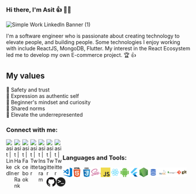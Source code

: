 ### Hi there, I'm Asit 	:+1: :technologist:

![Simple Work LinkedIn Banner (1)](https://user-images.githubusercontent.com/34277800/99704779-d6943500-2a66-11eb-9c20-6beb25c71d1a.png)

I'm a software engineer who is passionate about creating technology to elevate people, and building people.
Some technologies I enjoy working with include ReactJS, MongoDB, Flutter. 
My interest in the React Ecosystem led me to develop my own E-commerce project. :trophy: :thumbsup:
<br />

## My values
💖 Safety and trust<br>
🌟 Expression as authentic self<br>
🍏 Beginner's mindset and curiosity<br>
🙌 Shared norms<br>
🚀 Elevate the underrepresented

### Connect with me:

[<img align="left" alt="asit | LinkedIn" width="22px" src="https://cdn.jsdelivr.net/npm/simple-icons@v3/icons/linkedin.svg" />][linkedin]
[<img align="left" alt="asit | HackerRank" width="22px" src="https://cdn.jsdelivr.net/npm/simple-icons@v3/icons/hackerrank.svg" />][hackerrank]
[<img align="left" alt="asit | Facebook" width="22px" src="https://cdn.jsdelivr.net/npm/simple-icons@3.12.4/icons/facebook.svg" />][facebook]
[<img align="left" alt="asit | Twitter" width="22px" src="https://cdn.jsdelivr.net/npm/simple-icons@v3/icons/twitter.svg" />][twitter]
[<img align="left" alt="asit | Instagram" width="22px" src="https://cdn.jsdelivr.net/npm/simple-icons@v3/icons/instagram.svg" />][instagram]
[<img align="left" alt="asit | Twitter" width="22px" src="https://cdn.jsdelivr.net/npm/simple-icons@3.13.0/icons/codecademy.svg" />][codecademy]
[<img align="left" alt="asit | Twitter" width="22px" src="https://cdn.jsdelivr.net/npm/simple-icons@3.13.0/icons/medium.svg" />][medium]

<br />


### Languages and Tools:

[<img align="left" alt="Visual Studio Code" width="26px" src="https://raw.githubusercontent.com/github/explore/80688e429a7d4ef2fca1e82350fe8e3517d3494d/topics/visual-studio-code/visual-studio-code.png" />][aboutme]
[<img align="left" alt="HTML5" width="26px" src="https://raw.githubusercontent.com/github/explore/80688e429a7d4ef2fca1e82350fe8e3517d3494d/topics/html/html.png" />][aboutme]
[<img align="left" alt="CSS3" width="26px" src="https://raw.githubusercontent.com/github/explore/80688e429a7d4ef2fca1e82350fe8e3517d3494d/topics/css/css.png" />][aboutme]
[<img align="left" alt="Sass" width="26px" src="https://raw.githubusercontent.com/github/explore/80688e429a7d4ef2fca1e82350fe8e3517d3494d/topics/sass/sass.png" />][aboutme]
[<img align="left" alt="JavaScript" width="26px" src="https://raw.githubusercontent.com/github/explore/80688e429a7d4ef2fca1e82350fe8e3517d3494d/topics/javascript/javascript.png" />][aboutme]
[<img align="left" alt="React" width="26px" src="https://raw.githubusercontent.com/github/explore/80688e429a7d4ef2fca1e82350fe8e3517d3494d/topics/react/react.png" />][aboutme]
[<img align="left" alt="Android" width="26px" src="https://raw.githubusercontent.com/github/explore/e94815998e4e0713912fed477a1f346ec04c3da2/topics/android/android.png" />][aboutme]
[<img align="left" alt="Flutter" width="26px" src="https://raw.githubusercontent.com/github/explore/80688e429a7d4ef2fca1e82350fe8e3517d3494d/topics/flutter/flutter.png" />][aboutme]
[<img align="left" alt="Node.js" width="26px" src="https://raw.githubusercontent.com/github/explore/80688e429a7d4ef2fca1e82350fe8e3517d3494d/topics/nodejs/nodejs.png" />][aboutme]
[<img align="left" alt="SQL" width="26px" src="https://raw.githubusercontent.com/github/explore/80688e429a7d4ef2fca1e82350fe8e3517d3494d/topics/sql/sql.png" />][aboutme]
[<img align="left" alt="MySQL" width="26px" src="https://raw.githubusercontent.com/github/explore/80688e429a7d4ef2fca1e82350fe8e3517d3494d/topics/mysql/mysql.png" />][aboutme]
[<img align="left" alt="MongoDB" width="26px" src="https://raw.githubusercontent.com/github/explore/80688e429a7d4ef2fca1e82350fe8e3517d3494d/topics/mongodb/mongodb.png" />][aboutme]
[<img align="left" alt="Git" width="26px" src="https://raw.githubusercontent.com/github/explore/80688e429a7d4ef2fca1e82350fe8e3517d3494d/topics/git/git.png" />][aboutme]
[<img align="left" alt="GitHub" width="26px" src="https://raw.githubusercontent.com/github/explore/78df643247d429f6cc873026c0622819ad797942/topics/github/github.png" />][aboutme]
[<img align="left" alt="Terminal" width="26px" src="https://raw.githubusercontent.com/github/explore/80688e429a7d4ef2fca1e82350fe8e3517d3494d/topics/terminal/terminal.png" />][aboutme]

<br />

[facebook]: https://www.facebook.com/asitdebata96
[twitter]: https://twitter.com/asitdebata
[instagram]: https://www.instagram.com/dev_asit
[linkedin]: https://www.linkedin.com/in/asitdebata
[hackerrank]: https://www.hackerrank.com/asitdebata96
[aboutme]: https://about.me/asit96
[medium]: https://medium.com/@devasit
[codecademy]: https://www.codecademy.com/profiles/asitdebata
